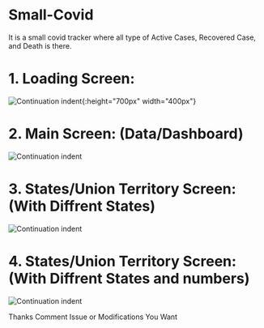 # Small-Covid

It is a small covid tracker where all type of Active Cases, Recovered Case, and Death is there.

#  1. Loading Screen: 

 ![Continuation indent](docs/1.jpeg){:height="700px" width="400px"}
 
#  2. Main Screen: (Data/Dashboard) 
 
 ![Continuation indent](docs/2.jpeg)
 
#  3. States/Union Territory Screen: (With Diffrent States) 
 
 ![Continuation indent](docs/3.jpeg)
 
#  4. States/Union Territory Screen: (With Diffrent States and numbers) 
 
 ![Continuation indent](docs/4.jpeg)
 
Thanks Comment Issue or Modifications You Want

